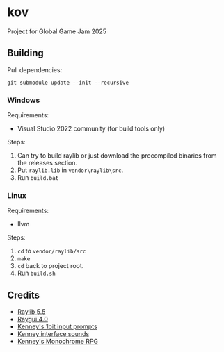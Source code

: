 # kov

Project for Global Game Jam 2025

## Building

Pull dependencies:
```
git submodule update --init --recursive
```

### Windows

Requirements:
- Visual Studio 2022 community (for build tools only)

Steps:
1. Can try to build raylib or just download the precompiled binaries from the releases section.
2. Put `raylib.lib` in `vendor\raylib\src`.
3. Run `build.bat`

### Linux

Requirements:
- llvm

Steps:
1. `cd` to `vendor/raylib/src`
2. `make`
3. `cd` back to project root.
3. Run `build.sh`


## Credits

- [Raylib 5.5](https://github.com/raysan5/raylib)
- [Raygui 4.0](https://github.com/raysan5/raygui)
- [Kenney's 1bit input prompts](https://kenney.nl/assets/1-bit-input-prompts-pixel-16)
- [Kenney interface sounds](https://kenney.nl/assets/interface-sounds)
- [Kenney's Monochrome RPG](https://kenney.nl/assets/monochrome-rpg)
